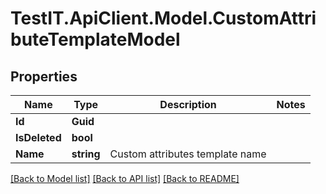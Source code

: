 # TestIT.ApiClient.Model.CustomAttributeTemplateModel

## Properties

Name | Type | Description | Notes
------------ | ------------- | ------------- | -------------
**Id** | **Guid** |  | 
**IsDeleted** | **bool** |  | 
**Name** | **string** | Custom attributes template name | 

[[Back to Model list]](../README.md#documentation-for-models) [[Back to API list]](../README.md#documentation-for-api-endpoints) [[Back to README]](../README.md)

